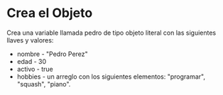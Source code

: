 # Crea el Objeto

Crea una variable llamada pedro de tipo objeto literal con las siguientes llaves y valores:

* nombre - "Pedro Perez"
* edad - 30
* activo - true
* hobbies - un arreglo con los siguientes elementos: "programar", "squash", "piano".
